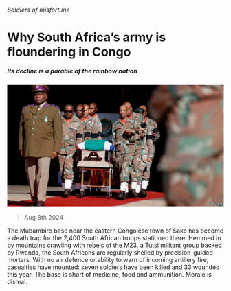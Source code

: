 ###### Soldiers of misfortune

# Why South Africa’s army is floundering in Congo 

##### Its decline is a parable of the rainbow nation 

![image](images/20240810_MAP507.jpg) 

> Aug 8th 2024 

The Mubambiro base near the eastern Congolese town of Sake has become a death trap for the 2,400 South African troops stationed there. Hemmed in by mountains crawling with rebels of the M23, a Tutsi militant group backed by Rwanda, the South Africans are regularly shelled by precision-guided mortars. With no air defence or ability to warn of incoming artillery fire, casualties have mounted: seven soldiers have been killed and 33 wounded this year. The base is short of medicine, food and ammunition. Morale is dismal.

